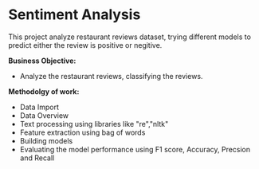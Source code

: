 # Sentiment Analysis
This project analyze restaurant reviews dataset, trying different models to predict either the review is positive or negitive.

**Business Objective:** 

- Analyze the restaurant reviews, classifying the reviews.

**Methodolgy of work:**
- Data Import
- Data Overview
- Text processing using libraries like "re","nltk"
- Feature extraction using bag of words
- Building models
- Evaluating the model performance using F1 score, Accuracy, Precsion and Recall

